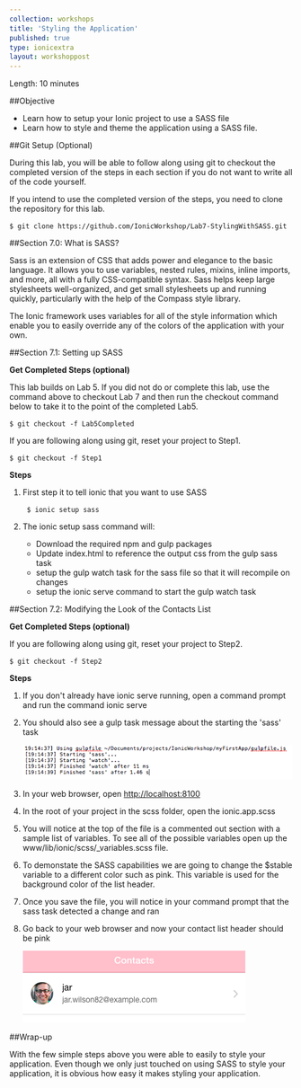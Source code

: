 ```yaml
---
collection: workshops
title: 'Styling the Application'
published: true
type: ionicextra
layout: workshoppost
---
```


Length: 10 minutes

##Objective

* Learn how to setup your Ionic project to use a SASS file
* Learn how to style and theme the application using a SASS file.

<!-- START doctoc generated TOC please keep comment here to allow auto update -->
<!-- DON'T EDIT THIS SECTION, INSTEAD RE-RUN doctoc TO UPDATE -->

<!-- END doctoc generated TOC please keep comment here to allow auto update -->

##Git Setup (Optional)

During this lab, you will be able to follow along using git to checkout the completed version of the steps in each section if you do not want to write all of the code yourself. 

If you intend to use the completed version of the steps, you need to clone the repository for this lab.

    $ git clone https://github.com/IonicWorkshop/Lab7-StylingWithSASS.git


##Section 7.0: What is SASS?

Sass is an extension of CSS that adds power and elegance to the basic language. It allows you to use variables, nested rules, mixins, inline imports, and more, all with a fully CSS-compatible syntax. Sass helps keep large stylesheets well-organized, and get small stylesheets up and running quickly, particularly with the help of the Compass style library.

The Ionic framework uses variables for all of the style information which enable you to easily override any of the colors of the application with your own.  

##Section 7.1: Setting up SASS


**Get Completed Steps (optional)**

This lab builds on Lab 5.  If you did not do or complete this lab, use the command above to checkout Lab 7 and then run the checkout command below to take it to the point of the completed Lab5.

    $ git checkout -f Lab5Completed

If you are following along using git, reset your project to Step1.

    $ git checkout -f Step1

**Steps**

1. First step it to tell ionic that you want to use SASS

        $ ionic setup sass

1. The ionic setup sass command will:
    * Download the required npm and gulp packages 
    * Update index.html to reference the output css from the gulp sass task
    * setup the gulp watch task for the sass file so that it will recompile on changes
    * setup the ionic serve command to start the gulp watch task
    
        
##Section 7.2: Modifying the Look of the Contacts List

**Get Completed Steps (optional)**

If you are following along using git, reset your project to Step2.

    $ git checkout -f Step2

**Steps**

1. If you don't already have ionic serve running, open a command prompt and run the command ionic serve
1. You should also see a gulp task message about the starting the 'sass' task

    ![Lab7-GulpSassCompile.png](images/Lab7/Lab7-GulpSassCompile.png)
    
1. In your web browser, open [http://localhost:8100](http://localhost:8100)

1. In the root of your project in the scss folder, open the ionic.app.scss
1. You will notice at the top of the file is a commented out section with a sample list of variables. To see all of the possible variables open up the www/lib/ionic/scss/_variables.scss file.
1. To demonstate the SASS capabilities we are going to change the $stable variable to a different color such as pink.  This variable is used for the background color of the list header.  
1. Once you save the file, you will notice in your command prompt that the sass task detected a change and ran
1. Go back to your web browser and now your contact list header should be pink

    ![Lab7-ContactPinkHeader.png](images/Lab7/Lab7-ContactPinkHeader.png)
    

##Wrap-up

With the few simple steps above you were able to easily to style your application.  Even though we only just touched on using SASS to style your application, it is obvious how easy it makes styling your application. 